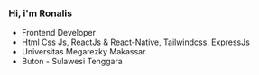 
### Hi, i'm Ronalis
- Frontend Developer
- Html Css Js, ReactJs & React-Native, Tailwindcss, ExpressJs
- Universitas Megarezky Makassar
- Buton - Sulawesi Tenggara

